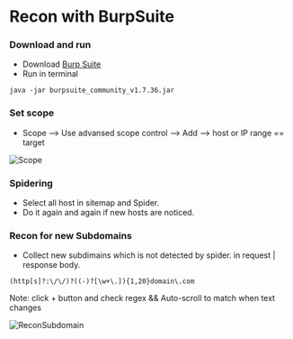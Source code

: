 # Recon with BurpSuite

### Download and run
* Download [Burp Suite](https://portswigger.net/burp/communitydownload)
* Run in terminal
```
java -jar burpsuite_community_v1.7.36.jar
```

### Set scope
* Scope --> Use advansed scope control --> Add --> host or IP range == target

![Scope](https://github.com/ghsec/webHunt/blob/master/Img/Screenshot%20from%202019-05-10%2002-25-10.png)

### Spidering 
* Select all host in sitemap and Spider. 
* Do it again and again if new hosts are noticed.

### Recon for new Subdomains
* Collect new subdimains which is not detected by spider. in request | response body.
```
(http[s]?:\/\/)?((-)?[\w+\.]){1,20}domain\.com
```
Note: click + button and check regex && Auto-scroll to match when text changes

![ReconSubdomain](https://github.com/ghsec/webHunt/blob/master/Img/Screenshot%20from%202019-05-10%2002-40-35.png)
